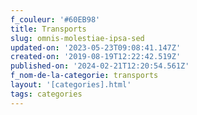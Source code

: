 ```yaml
---
f_couleur: '#60EB98'
title: Transports
slug: omnis-molestiae-ipsa-sed
updated-on: '2023-05-23T09:08:41.147Z'
created-on: '2019-08-19T12:22:42.519Z'
published-on: '2024-02-21T12:20:54.561Z'
f_nom-de-la-categorie: transports
layout: '[categories].html'
tags: categories
---
```



